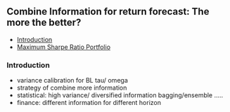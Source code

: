 #

## Combine Information for return forecast: The more the better?


- [Introduction](#introduction)
- [Maximum Sharpe Ratio Portfolio](#msrp)



### Introduction <a name="introduction"></a>



- variance calibration for BL tau/ omega
- strategy of combine more information
- statistical: high variance/ diversified information bagging/ensemble .....
- finance: different information for different horizon
